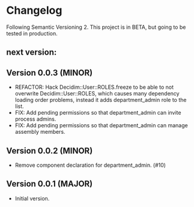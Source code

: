 # Changelog
Following Semantic Versioning 2.
This project is in BETA, but going to be tested in production.

## next version:

## Version 0.0.3 (MINOR)
- REFACTOR: Hack Decidim::User::ROLES.freeze to be able to not overwrite Decidim::User::ROLES, which causes many dependency loading order problems, instead it adds department_admin role to the list.
- FIX: Add pending permissions so that department_admin can invite process admins.
- FIX: Add pending permissions so that department_admin can manage assembly members.

## Version 0.0.2 (MINOR)
- Remove component declaration for department_admin. (#10)

## Version 0.0.1 (MAJOR)
- Initial version.
